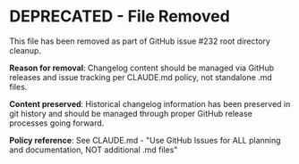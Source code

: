 # DEPRECATED - File Removed

This file has been removed as part of GitHub issue #232 root directory cleanup.

**Reason for removal**: Changelog content should be managed via GitHub releases and issue tracking per CLAUDE.md policy, not standalone .md files.

**Content preserved**: Historical changelog information has been preserved in git history and should be managed through proper GitHub release processes going forward.

**Policy reference**: See CLAUDE.md - "Use GitHub Issues for ALL planning and documentation, NOT additional .md files"